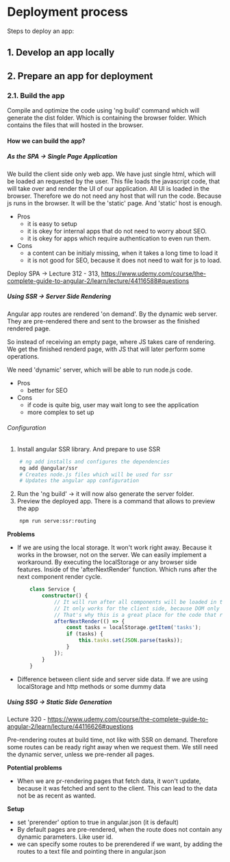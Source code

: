 # Deployment process
Steps to deploy an app:
## 1. Develop an app locally
## 2. Prepare an app for deployment
### 2.1. Build the app
Compile and optimize the code using 'ng build' command which will generate the dist folder.
Which is containing the browser folder. Which contains the files that will hosted in the browser.
#### How we can build the app?
##### As the SPA -> Single Page Application
We build the client side only web app.
We have just single html, which will be loaded an requested by the user.
This file loads the javascript code, that will take over and render the UI of our application.
All UI is loaded in the browser. Therefore we do not need any host that will run the code.
Because js runs in the browser. It will be the 'static' page. And 'static' host is enough.
- Pros
    - it is easy to setup
    - it is okey for internal apps that do not need to worry about SEO.
    - it is okey for apps which require authentication to even run them.
- Cons
    - a content can be initialy missing, when it takes a long time to load it
    - it is not good for SEO, because it does not need to wait for js to load.

Deploy SPA -> Lecture 312 - 313, https://www.udemy.com/course/the-complete-guide-to-angular-2/learn/lecture/44116588#questions

##### Using SSR -> Server Side Rendering
Angular app routes are rendered 'on demand'. By the dynamic web server.
They are pre-rendered there and sent to the browser as the finished rendered page.

So instead of receiving an empty page, where JS takes care of rendering.
We get the finished renderd page, with JS that will later perform some operations.

We need 'dynamic' server, which will be able to run node.js code.

- Pros
    - better for SEO
- Cons
    - if code is quite big, user may wait long to see the application
    - more complex to set up

###### Configuration
1. Install angular SSR library. And prepare to use SSR
````bash
    # ng add installs and configures the dependencies
    ng add @angular/ssr
    # Creates node.js files which will be used for ssr
    # Updates the angular app configuration
````
2. Run the 'ng build' -> it will now also generate the server folder.
3. Preview the deployed app. There is a command that allows to preview the app
````bash
    npm run serve:ssr:routing
````

<b>Problems</b>

- If we are using the local storage. It won't work right away. Because it works in the browser, not on the server.
    We can easily implement a workaround. By executing the localStorage or any browser side features.
    Inside of the 'afterNextRender' function. Which runs after the next component render cycle.
    ````ts
        class Service {
            constructor() {
                // It will run after all components will be loaded in the DOM.
                // It only works for the client side, because DOM only exists on the client side.
                // That's why this is a great place for the code that runs in the browser only.
                afterNextRender(() => {
                    const tasks = localStorage.getItem('tasks');
                    if (tasks) {
                        this.tasks.set(JSON.parse(tasks));
                    }
                });
            }
        }
    ````
- Difference between client side and server side data. If we are using localStorage and http methods or some dummy data 

##### Using SSG -> Static Side Generation
Lecture 320 - https://www.udemy.com/course/the-complete-guide-to-angular-2/learn/lecture/44116626#questions

Pre-rendering routes at build time, not like with SSR on demand.
Therefore some routes can be ready right away when we request them.
We still need the dynamic server, unless we pre-render all pages.

<b>Potential problems</b>

- When we are pr-rendering pages that fetch data, it won't update, because it was fetched and sent to the client.
This can lead to the data not be as recent as wanted.

<b>Setup</b>

- set 'prerender' option to true in angular.json (it is default)
- By default pages are pre-rendered, when the route does not contain any dynamic parameters. Like user id.
- we can specify some routes to be prerendered if we want, by adding the routes to a text file and pointing there in angular.json